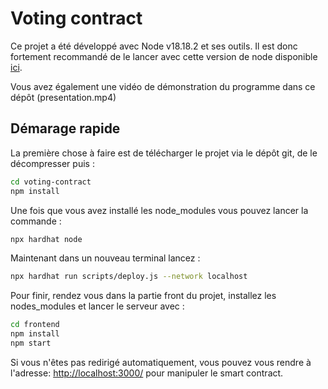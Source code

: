 # Voting contract

Ce projet a été développé avec Node v18.18.2 et ses outils. Il est donc fortement recommandé de le lancer avec cette version de node disponible [ici](https://nodejs.org/download/release/latest-v18.x/).

Vous avez également une vidéo de démonstration du programme dans ce dépôt (presentation.mp4)

## Démarage rapide

La première chose à faire est de télécharger le projet via le dépôt git, de le décompresser puis :

```sh
cd voting-contract
npm install
```

Une fois que vous avez installé les node_modules vous pouvez lancer la commande :

```sh
npx hardhat node
```

Maintenant dans un nouveau terminal lancez :

```sh
npx hardhat run scripts/deploy.js --network localhost
```

Pour finir, rendez vous dans la partie front du projet, installez les nodes_modules et lancer le serveur avec :

```sh
cd frontend
npm install
npm start
```

Si vous n'êtes pas redirigé automatiquement, vous pouvez vous rendre à l'adresse: [http://localhost:3000/](http://localhost:3000/) pour manipuler le smart contract.